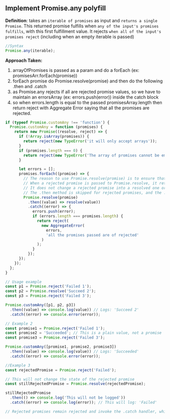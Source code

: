 ## Implement Promise.any polyfill

**Definition**: takes an `iterable of promises` as input and `returns a single Promise`. This returned promise fulfills when `any of the input's promises fulfills`, with this first fulfillment value. It rejects `when all of the input's promises reject` (including when an empty iterable is passed)

```js
//Syntax
Promise.any(iterable);
```

<strong>Approach Taken:</strong>

1. arrayOfPromises is passed as a param and do a forEach (ex: promisesArr.forEach(promise))
2. forEach promise do Promise.resolve(promise) and then do the following .then and .catch
3. as Promise.any rejects if all are rejected promise values, so we have to maintain an errorsArray (ex: errors.push(error)) inside the catch block
4. so when errors.length is equal to the passed promisesArray.length then return reject with Aggregate Error saying that all the promises are rejected.

```js
if (typeof Promise.customAny !== 'function') {
  Promise.customAny = function (promises) {
    return new Promise((resolve, reject) => {
      if (!Array.isArray(promises)) {
        return reject(new TypeError('it will only accept arrays'));
      }
      if (promises.length === 0) {
        return reject(new TypeError('The array of promises cannot be empty'));
      }

      let errors = [];
      promises.forEach((promise) => {
        // The reason to use Promise.resolve(promise) is to ensure that the following .then and .catch methods can be consistently used, whether we are dealing with a promise or a plain value.
        // When a rejected promise is passed to Promise.resolve, it returns the same rejected promise.
        // It does not change a rejected promise into a resolved one or alter the promise in any way.
        // The .then method is skipped for rejected promises, and the .catch method is invoked instead.
        Promise.resolve(promise)
          .then((value) => resolve(value))
          .catch((error) => {
            errors.push(error);
            if (errors.length === promises.length) {
              return reject(
                new AggregateError(
                  errors,
                  'all the promises passed are of rejected'
                )
              );
            }
          });
      });
    });
  };
}

// Usage example
const p1 = Promise.reject('Failed 1');
const p2 = Promise.resolve('Succeed 2');
const p3 = Promise.reject('Failed 3');

Promise.customAny([p1, p2, p3])
  .then((value) => console.log(value)) // Logs: 'Succeed 2'
  .catch((error) => console.error(error));

// Example 2
const promise1 = Promise.reject('Failed 1');
const promise2 = 'Succeeded'; // This is a plain value, not a promise
const promise3 = Promise.reject('Failed 3');

Promise.customAny([promise1, promise2, promise3])
  .then((value) => console.log(value)) // Logs: 'Succeeded'
  .catch((error) => console.error(error));

//Example 3
const rejectedPromise = Promise.reject('Failed');

// This will not change the state of the rejected promise
const stillRejectedPromise = Promise.resolve(rejectedPromise);

stillRejectedPromise
  .then(() => console.log('This will not be logged'))
  .catch((error) => console.log(error)); // This will log: 'Failed'

// Rejected promises remain rejected and invoke the .catch handler, while resolved promises or plain values invoke the .then handler.
```
